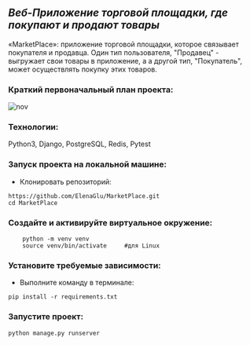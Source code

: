 ## _Веб-Приложение торговой площадки, где покупают и продают товары_

«MarketPlace»: приложение торговой площадки, которое связывает покупателя и продавца. Один тип пользователя, "Продавец" - выгружает свои товары в приложение, а а другой тип, "Покупатель", может осуществлять покупку этих товаров.

### Краткий первоначальный план проекта:


![nov](https://github.com/ElenaGlu/MarketPlace/assets/123466535/dc2c5527-c0aa-4451-bc7f-096caf9875a9)


### Технологии:

Python3, Django, PostgreSQL, Redis, Pytest

### Запуск проекта на локальной машине:

- Клонировать репозиторий:
```
https://github.com/ElenaGlu/MarketPlace.git
cd MarketPlace
```
### Создайте и активируйте виртуальное окружение:

```
    python -m venv venv
    source venv/bin/activate     #для Linux
```

### Установите требуемые зависимости:

- Выполните команду в терминале: 
```
pip install -r requirements.txt
```

### Запустите проект:

```
python manage.py runserver
```
